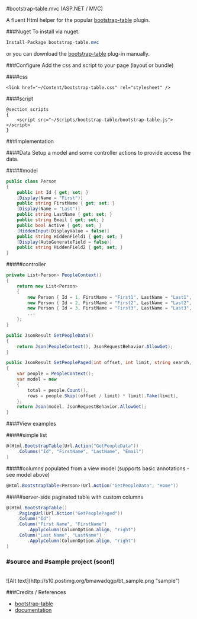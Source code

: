 #bootstrap-table.mvc (ASP.NET / MVC)

A fluent Html helper for the popular [bootstrap-table](https://github.com/wenzhixin/bootstrap-table) plugin.

###Nuget
To install via nuget.
```csharp
Install-Package bootstrap-table.mvc
```
or you can download the [bootstrap-table](https://github.com/wenzhixin/bootstrap-table) plug-in manually.

###Configure
Add the css and script to your page (layout or bundle)

####css
```
<link href="~/Content/bootstrap-table.css" rel="stylesheet" />
```
####script
```
@section scripts
{
    <script src="~/Scripts/bootstrap-table/bootstrap-table.js"></script>
}
```
>

###Implementation

####Data
Setup a model and some controller actions to provide access the data.

#####model
```csharp
public class Person
{
    public int Id { get; set; }
    [Display(Name = "First")]
    public string FirstName { get; set; }
    [Display(Name = "Last")]
    public string LastName { get; set; }
    public string Email { get; set; }
    public bool Active { get; set; }
    [HiddenInput(DisplayValue = false)]
    public string HiddenField1 { get; set; }
    [Display(AutoGenerateField = false)]
    public string HiddenField2 { get; set; }
}
```

#####controller
```csharp
private List<Person> PeopleContext()
{
    return new List<Person>
    {
        new Person { Id = 1, FirstName = "First1", LastName = "Last1", Email = "1@host.com", Active = true, },
        new Person { Id = 2, FirstName = "First2", LastName = "Last2", Email = "2@host.com", Active = true, },
        new Person { Id = 3, FirstName = "First3", LastName = "Last3", Email = "3@host.com", Active = true, },
        ...
    };
}

public JsonResult GetPeopleData()
{
    return Json(PeopleContext(), JsonRequestBehavior.AllowGet);
}

public JsonResult GetPeoplePaged(int offset, int limit, string search, string sort, string order)
{
    var people = PeopleContext();
    var model = new
    {
        total = people.Count(),
        rows = people.Skip((offset / limit) * limit).Take(limit),
    };
    return Json(model, JsonRequestBehavior.AllowGet);
}
```

####View examples

#####simple list
```csharp
@(Html.BootstrapTable(Url.Action("GetPeopleData"))
    .Columns("Id", "FirstName", "LastName", "Email")
)
```

#####columns populated from a view model (supports basic annotations - see model above)
```csharp
@Html.BootstrapTable<Person>(Url.Action("GetPeopleData", "Home"))
```

#####server-side paginated table with custom columns
```csharp
@(Html.BootstrapTable()
    .PagingUrl(Url.Action("GetPeoplePaged"))
    .Column("Id")
    .Column("First Name", "FirstName")
        .ApplyColumn(ColumnOption.align, "right")
    .Column("Last Name", "LastName")
        .ApplyColumn(ColumnOption.align, "right")
)
```

### #source and #sample project (soon!)

<br/>
![Alt text](http://s10.postimg.org/bmawadqgp/bt_sample.png "sample")



###Credits / References

* [bootstrap-table](https://github.com/wenzhixin/bootstrap-table)  
* [documentation](http://bootstrap-table.wenzhixin.net.cn/)

